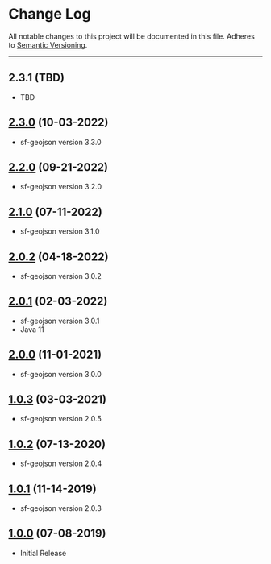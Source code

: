# Change Log
All notable changes to this project will be documented in this file.
Adheres to [Semantic Versioning](http://semver.org/).

---

## 2.3.1 (TBD)

* TBD

## [2.3.0](https://github.com/ngageoint/ogc-api-features-json-java/releases/tag/2.3.0) (10-03-2022)

* sf-geojson version 3.3.0

## [2.2.0](https://github.com/ngageoint/ogc-api-features-json-java/releases/tag/2.2.0) (09-21-2022)

* sf-geojson version 3.2.0

## [2.1.0](https://github.com/ngageoint/ogc-api-features-json-java/releases/tag/2.1.0) (07-11-2022)

* sf-geojson version 3.1.0

## [2.0.2](https://github.com/ngageoint/ogc-api-features-json-java/releases/tag/2.0.2) (04-18-2022)

* sf-geojson version 3.0.2

## [2.0.1](https://github.com/ngageoint/ogc-api-features-json-java/releases/tag/2.0.1) (02-03-2022)

* sf-geojson version 3.0.1
* Java 11

## [2.0.0](https://github.com/ngageoint/ogc-api-features-json-java/releases/tag/2.0.0) (11-01-2021)

* sf-geojson version 3.0.0

## [1.0.3](https://github.com/ngageoint/ogc-api-features-json-java/releases/tag/1.0.3) (03-03-2021)

* sf-geojson version 2.0.5

## [1.0.2](https://github.com/ngageoint/ogc-api-features-json-java/releases/tag/1.0.2) (07-13-2020)

* sf-geojson version 2.0.4

## [1.0.1](https://github.com/ngageoint/ogc-api-features-json-java/releases/tag/1.0.1) (11-14-2019)

* sf-geojson version 2.0.3

## [1.0.0](https://github.com/ngageoint/ogc-api-features-json-java/releases/tag/1.0.0) (07-08-2019)

* Initial Release
